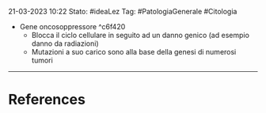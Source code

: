 21-03-2023 10:22
Stato: #ideaLez
Tag: #PatologiaGenerale #Citologia 

- Gene oncosoppressore ^c6f420
	- Blocca il ciclo cellulare in seguito ad un danno genico (ad esempio danno da radiazioni)
	- Mutazioni a suo carico sono alla base della genesi di numerosi tumori


---
# References 


